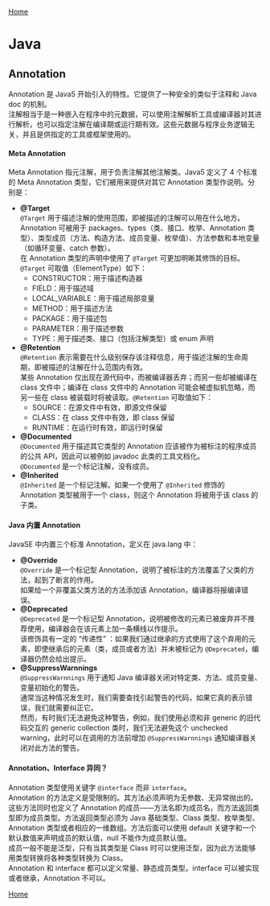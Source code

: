 [Home](../../README.md)  

# Java  

## Annotation  

Annotation 是 Java5 开始引入的特性。它提供了一种安全的类似于注释和 Java doc 的机制。  
注解相当于是一种嵌入在程序中的元数据，可以使用注解解析工具或编译器对其进行解析，也可以指定注解在编译期或运行期有效。这些元数据与程序业务逻辑无关，并且是供指定的工具或框架使用的。  

#### Meta Annotation  
Meta Annotation 指元注解，用于负责注解其他注解类。Java5 定义了 4 个标准的 Meta Annotation 类型，它们被用来提供对其它 Annotation 类型作说明。分别是：  
- **@Target**  
`@Target` 用于描述注解的使用范围，即被描述的注解可以用在什么地方。  
Annotation 可被用于 packages、types（类、接口、枚举、Annotation 类型）、类型成员（方法、构造方法、成员变量、枚举值）、方法参数和本地变量（如循环变量、catch 参数）。  
在 Annotation 类型的声明中使用了 `@Target` 可更加明晰其修饰的目标。`@Target` 可取值（ElementType）如下：  
    - CONSTRUCTOR：用于描述构造器  
    - FIELD：用于描述域  
    - LOCAL_VARIABLE：用于描述局部变量  
    - METHOD：用于描述方法  
    - PACKAGE：用于描述包  
    - PARAMETER：用于描述参数  
    - TYPE：用于描述类、接口（包括注解类型）或 enum 声明  
- **@Retention**  
`@Retention` 表示需要在什么级别保存该注释信息，用于描述注解的生命周期，即被描述的注解在什么范围内有效。  
某些 Annotation 仅出现在源代码中，而被编译器丢弃；而另一些却被编译在 class 文件中；编译在 class 文件中的 Annotation 可能会被虚拟机忽略，而另一些在 class 被装载时将被读取。`@Retention` 可取值如下：  
    - SOURCE：在源文件中有效，即源文件保留  
    - CLASS：在 class 文件中有效，即 class 保留  
    - RUNTIME：在运行时有效，即运行时保留  
- **@Documented**  
`@Documented` 用于描述其它类型的 Annotation 应该被作为被标注的程序成员的公共 API，因此可以被例如 javadoc 此类的工具文档化。  
`@Documented` 是一个标记注解，没有成员。  
- **@Inherited**  
`@Inherited` 是一个标记注解。如果一个使用了 `@Inherited` 修饰的 Annotation 类型被用于一个 class，则这个 Annotation 将被用于该 class 的子类。  

#### Java 内置 Annotation  
JavaSE 中内置三个标准 Annotation，定义在 java.lang 中：  
- **@Override**  
`@Override` 是一个标记型 Annotation，说明了被标注的方法覆盖了父类的方法，起到了断言的作用。  
如果给一个非覆盖父类方法的方法添加该 Annotation，编译器将报编译错误。  
- **@Deprecated**  
`@Deprecated` 是一个标记型 Annotation，说明被修改的元素已被废弃并不推荐使用，编译器会在该元素上加一条横线以作提示。  
该修饰具有一定的 “传递性” ：如果我们通过继承的方式使用了这个弃用的元素，即使继承后的元素（类，成员或者方法）并未被标记为 `@Deprecated`，编译器仍然会给出提示。  
- **@SuppressWarnnings**  
`@SuppressWarnnings` 用于通知 Java 编译器关闭对特定类、方法、成员变量、变量初始化的警告。  
通常当这种情况发生时，我们需要查找引起警告的代码，如果它真的表示错误，我们就需要纠正它。  
然而，有时我们无法避免这种警告，例如，我们使用必须和非 generic 的旧代码交互的 generic collection 类时，我们无法避免这个 unchecked warning，此时可以在调用的方法前增加 `@SuppressWarnnings` 通知编译器关闭对此方法的警告。  

#### Annotation、Interface 异同？  
Annotation 类型使用关键字 `@interface` 而非 `interface`。  
Annotation 的方法定义是受限制的。其方法必须声明为无参数、无异常抛出的。这些方法同时也定义了 Annotation 的成员——方法名即为成员名，而方法返回类型即为成员类型。方法返回类型必须为 Java 基础类型、Class 类型、枚举类型、Annotation 类型或者相应的一维数组。方法后面可以使用 default 关键字和一个默认数值来声明成员的默认值，null 不能作为成员默认值。  
成员一般不能是泛型，只有当其类型是 Class 时可以使用泛型，因为此方法能够用类型转换将各种类型转换为 Class。  
Annotation 和 interface 都可以定义常量、静态成员类型。interface 可以被实现或者继承，Annotation 不可以。  

[Home](../../README.md)  